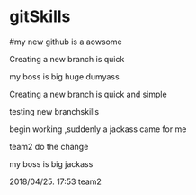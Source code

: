 # gitSkills

#my new github is  a aowsome

Creating a new branch is quick

my boss is  big huge dumyass


Creating a new branch is quick and simple


testing new branchskills



begin working ,suddenly a jackass came for me 


team2 do the change


my boss is big jackass



2018/04/25. 17:53 team2



